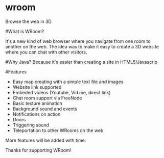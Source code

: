 # wroom
Browse the web in 3D

#What is WRoom?

It's a new kind of web browser where you navigate from one room to another on the web.
The idea was to make it easy to create a 3D website where you can chat
with other visitors.

#Why Java?
Because it's easier than creating a site in HTML5/Javascrip

#Features
- Easy map creating with a simple text file and images
- Website link supported
- Embeded videos (Youtube, Vid.me, direct link)
- Chat room support via FreeNode
- Basic texture animation
- Background sound and events
- Notifications on action
- Doors
- Triggering sound
- Teleportation to other WRooms on the web

More features will be added with time.

Thanks for supporting WRoom!